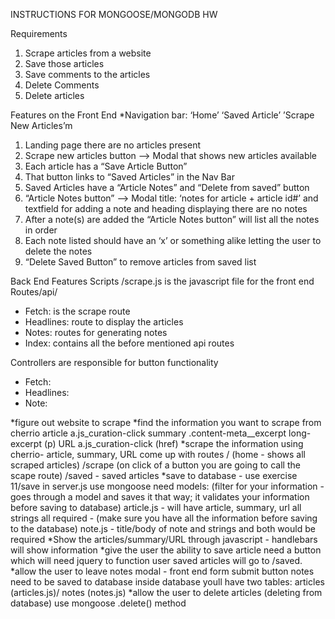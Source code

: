INSTRUCTIONS FOR MONGOOSE/MONGODB HW

Requirements 
1. Scrape articles from a website
2. Save those articles
3. Save comments to the articles
4. Delete Comments 
5. Delete articles

Features on the Front End
*Navigation bar: ‘Home’ ‘Saved Article’ ’Scrape New Articles’m
1. Landing page there are no articles present
2. Scrape new articles button —> Modal that shows new articles available
3. Each article has a “Save Article Button” 
4. That button links to “Saved Articles” in the Nav Bar 
5. Saved Articles have a “Article Notes” and “Delete from saved” button
6. “Article Notes button” —> Modal title: ‘notes for article + article id#’ and textfield for adding a note and heading displaying there are no notes 
7. After a note(s) are added the “Article Notes button” will list all the notes in order
8. Each note listed should have an ‘x’ or something alike letting the user to delete the notes 
9. “Delete Saved Button” to remove articles from saved list 

Back End Features 
Scripts /scrape.js is the javascript file for the front end
Routes/api/ 
- Fetch: is the scrape route
- Headlines: route to display the articles 
- Notes: routes for generating notes 
- Index: contains all the before mentioned api routes 

Controllers are responsible for button functionality 
- Fetch:
- Headlines:
- Note: 


*figure out website to scrape 
*find the information you want to scrape from cherrio
article a.js_curation-click summary .content-meta__excerpt long-excerpt (p) URL a.js_curation-click (href)
*scrape the information using cherrio- article, summary, URL come up with routes
/ (home - shows all scraped articles) /scrape (on click of a button you are going to call the scape route) /saved - saved articles
*save to database - use exercise 11/save in server.js use mongoose need models: (filter for your information - goes through a model and saves it that way; it validates your information before saving to database) article.js - will have article, summary, url all strings all required - (make sure you have all the information before saving to the database) note.js - title/body of note and strings and both would be required
*Show the articles/summary/URL through javascript - handlebars will show information
*give the user the ability to save article need a button which will need jquery to function user saved articles will go to /saved.
*allow the user to leave notes modal - front end form submit button notes need to be saved to database
inside database youll have two tables: articles (articles.js)/ notes (notes.js)
*allow the user to delete articles (deleting from database) use mongoose .delete() method
